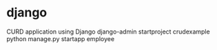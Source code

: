# django
CURD application using Django
django-admin startproject crudexample  
python manage.py startapp employee  